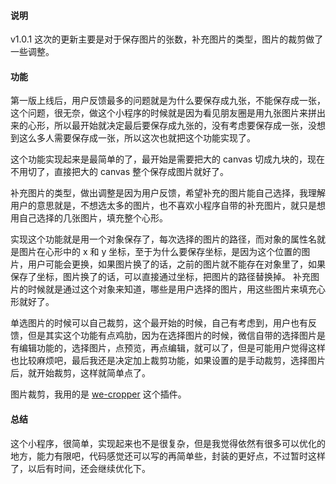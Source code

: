 #### 说明
v1.0.1 这次的更新主要是对于保存图片的张数，补充图片的类型，图片的裁剪做了一些调整。

#### 功能
第一版上线后，用户反馈最多的问题就是为什么要保存成九张，不能保存成一张，这个问题，很无奈，做这个小程序的时候就是因为看见朋友圈是用九张图片来拼出来的心形，所以最开始就决定最后要保存成九张的，没有考虑要保存成一张，没想到这么多人需要保存成一张，所以这次也就把这个功能实现了。

这个功能实现起来是最简单的了，最开始是需要把大的 canvas 切成九块的，现在不用切了，直接把大的 canvas 整个保存成图片就好了。

补充图片的类型，做出调整是因为用户反馈，希望补充的图片能自己选择，我理解用户的意思就是，不想选太多的图片，也不喜欢小程序自带的补充图片，就只是想用自己选择的几张图片，填充整个心形。

实现这个功能就是用一个对象保存了，每次选择的图片的路径，而对象的属性名就是图片在心形中的 x 和 y 坐标，至于为什么要保存坐标，是因为这个位置的图片，用户可能会更换，如果图片换了的话，之前的图片就不能存在对象里了，如果保存了坐标，图片换了的话，可以直接通过坐标，把图片的路径替换掉。
补充图片的时候就是通过这个对象来知道，哪些是用户选择的图片，用这些图片来填充心形就好了。

单选图片的时候可以自己裁剪，这个最开始的时候，自己有考虑到，用户也有反馈，但是其实这个功能有点鸡肋，因为在选择图片的时候，微信自带的选择图片是有编辑功能的，选择图片，点预览，再点编辑，就可以了，但是可能用户觉得这样也比较麻烦吧，最后我还是决定加上裁剪功能，如果设置的是手动裁剪，选择图片后，就开始裁剪，这样就简单点了。

图片裁剪，我用的是 [we-cropper](https://github.com/we-plugin/we-cropper) 这个插件。

#### 总结
这个小程序，很简单，实现起来也不是很复杂，但是我觉得依然有很多可以优化的地方，能力有限吧，代码感觉还可以写的再简单些，封装的更好点，不过暂时这样了，以后有时间，还会继续优化下。


